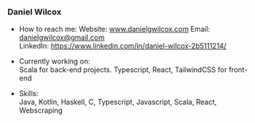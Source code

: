 ### Daniel Wilcox

- How to reach me:
Website: www.danielgwilcox.com
Email: danielgwilcox@gmail.com  
LinkedIn: https://www.linkedin.com/in/daniel-wilcox-2b5111214/  

- Currently working on:  
Scala for back-end projects. Typescript, React, TailwindCSS for front-end

- Skills:  
Java, Kotlin, Haskell, C, Typescript, Javascript, Scala, React, Webscraping
